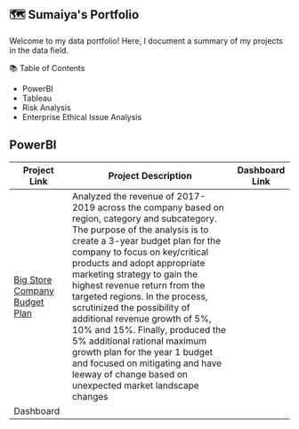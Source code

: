 ## 🗺 Sumaiya's Portfolio

Welcome to my data portfolio! Here, I document a summary of my projects in the data field.

📚 Table of Contents
  - PowerBI
  - Tableau
  - Risk Analysis
  - Enterprise Ethical Issue Analysis

## PowerBI

| Project Link  | Project Description | Dashboard Link
| ------------- | ------------- | ------------- |
| [Big Store Company Budget Plan](https://github.com/safrin96/BSC-Budget-Plan) | Analyzed the revenue of 2017-2019 across the company based on region, category and subcategory. The purpose of the analysis is to create a 3-year budget plan for the company to focus on key/critical products and adopt appropriate marketing strategy to gain the highest revenue return from the targeted regions. In the process, scrutinized the possibility of additional revenue growth of 5%, 10% and 15%. Finally, produced the 5% additional rational maximum growth plan for the year 1 budget and focused on mitigating and have leeway of change based on unexpected market landscape changes |
| Dashboard | 
